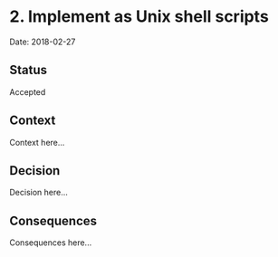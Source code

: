 # 2. Implement as Unix shell scripts

Date: 2018-02-27

## Status

Accepted

## Context

Context here...

## Decision

Decision here...

## Consequences

Consequences here...
